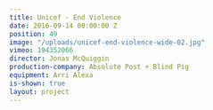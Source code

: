 ```yaml
---
title: Unicef - End Violence
date: 2016-09-14 00:00:00 Z
position: 49
image: "/uploads/unicef-end-violence-wide-02.jpg"
vimeo: 194352066
director: Jonas McQuiggin
production-company: Absolute Post + Blind Pig
equipment: Arri Alexa
is-shown: true
layout: project
---
```


